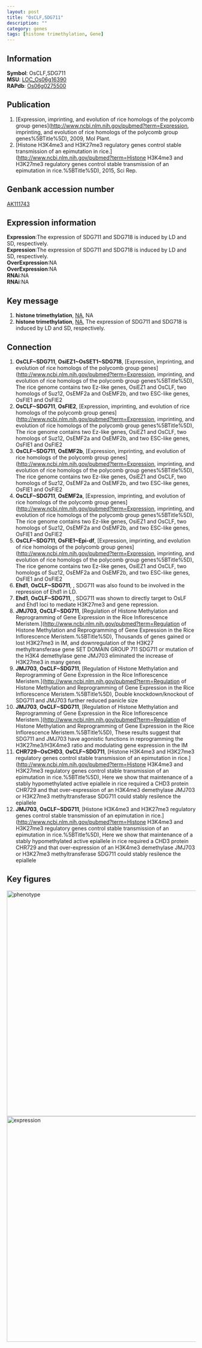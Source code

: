 ```yaml
---
layout: post
title: "OsCLF,SDG711"
description: ""
category: genes
tags: [histone trimethylation, Gene]
---
```


## Information
__Symbol__: OsCLF,SDG711  
__MSU__: [LOC_Os06g16390](http://rice.plantbiology.msu.edu/cgi-bin/ORF_infopage.cgi?orf=LOC_Os06g16390)  
__RAPdb__: [Os06g0275500](http://rapdb.dna.affrc.go.jp/viewer/gbrowse_details/irgsp1?name=Os06g0275500)  

## Publication
1. [Expression, imprinting, and evolution of rice homologs of the polycomb group genes](http://www.ncbi.nlm.nih.gov/pubmed?term=Expression, imprinting, and evolution of rice homologs of the polycomb group genes%5BTitle%5D), 2009, Mol Plant.
2. [Histone H3K4me3 and H3K27me3 regulatory genes control stable transmission of an epimutation in rice.](http://www.ncbi.nlm.nih.gov/pubmed?term=Histone H3K4me3 and H3K27me3 regulatory genes control stable transmission of an epimutation in rice.%5BTitle%5D), 2015, Sci Rep.

## Genbank accession number
[AK111743](http://www.ncbi.nlm.nih.gov/nuccore/AK111743)  

## Expression information
__Expression__:The expression of SDG711 and SDG718 is induced by LD and SD, respectively.  
__Expression__:The expression of SDG711 and SDG718 is induced by LD and SD, respectively.  
__OverExpression__:NA  
__OverExpression__:NA  
__RNAi__:NA  
__RNAi__:NA  

## Key message
1. __histone trimethylation__, [NA](http://www.ncbi.nlm.nih.gov/pubmed?term=NA%5BTitle%5D), NA
2. __histone trimethylation__, [NA](http://www.ncbi.nlm.nih.gov/pubmed?term=NA%5BTitle%5D), The expression of SDG711 and SDG718 is induced by LD and SD, respectively.

## Connection
1. __OsCLF~SDG711__, __OsiEZ1~OsSET1~SDG718__, [Expression, imprinting, and evolution of rice homologs of the polycomb group genes](http://www.ncbi.nlm.nih.gov/pubmed?term=Expression, imprinting, and evolution of rice homologs of the polycomb group genes%5BTitle%5D),  The rice genome contains two Ez-like genes, OsiEZ1 and OsCLF, two homologs of Suz12, OsEMF2a and OsEMF2b, and two ESC-like genes, OsFIE1 and OsFIE2
2. __OsCLF~SDG711__, __OsFIE2__, [Expression, imprinting, and evolution of rice homologs of the polycomb group genes](http://www.ncbi.nlm.nih.gov/pubmed?term=Expression, imprinting, and evolution of rice homologs of the polycomb group genes%5BTitle%5D),  The rice genome contains two Ez-like genes, OsiEZ1 and OsCLF, two homologs of Suz12, OsEMF2a and OsEMF2b, and two ESC-like genes, OsFIE1 and OsFIE2
3. __OsCLF~SDG711__, __OsEMF2b__, [Expression, imprinting, and evolution of rice homologs of the polycomb group genes](http://www.ncbi.nlm.nih.gov/pubmed?term=Expression, imprinting, and evolution of rice homologs of the polycomb group genes%5BTitle%5D),  The rice genome contains two Ez-like genes, OsiEZ1 and OsCLF, two homologs of Suz12, OsEMF2a and OsEMF2b, and two ESC-like genes, OsFIE1 and OsFIE2
4. __OsCLF~SDG711__, __OsEMF2a__, [Expression, imprinting, and evolution of rice homologs of the polycomb group genes](http://www.ncbi.nlm.nih.gov/pubmed?term=Expression, imprinting, and evolution of rice homologs of the polycomb group genes%5BTitle%5D),  The rice genome contains two Ez-like genes, OsiEZ1 and OsCLF, two homologs of Suz12, OsEMF2a and OsEMF2b, and two ESC-like genes, OsFIE1 and OsFIE2
5. __OsCLF~SDG711__, __OsFIE1~Epi-df__, [Expression, imprinting, and evolution of rice homologs of the polycomb group genes](http://www.ncbi.nlm.nih.gov/pubmed?term=Expression, imprinting, and evolution of rice homologs of the polycomb group genes%5BTitle%5D),  The rice genome contains two Ez-like genes, OsiEZ1 and OsCLF, two homologs of Suz12, OsEMF2a and OsEMF2b, and two ESC-like genes, OsFIE1 and OsFIE2
6. __Ehd1__, __OsCLF~SDG711__, [](http://www.ncbi.nlm.nih.gov/pubmed?term=%5BTitle%5D), SDG711 was also found to be involved in the repression of Ehd1 in LD.
7. __Ehd1__, __OsCLF~SDG711__, [](http://www.ncbi.nlm.nih.gov/pubmed?term=%5BTitle%5D), SDG711 was shown to directly target to OsLF and Ehd1 loci to mediate H3K27me3 and gene repression.
8. __JMJ703__, __OsCLF~SDG711__, [Regulation of Histone Methylation and Reprogramming of Gene Expression in the Rice Inflorescence Meristem.](http://www.ncbi.nlm.nih.gov/pubmed?term=Regulation of Histone Methylation and Reprogramming of Gene Expression in the Rice Inflorescence Meristem.%5BTitle%5D),  Thousands of genes gained or lost H3K27me3 in IM, and downregulation of the H3K27 methyltransferase gene SET DOMAIN GROUP 711 SDG711 or mutation of the H3K4 demethylase gene JMJ703 eliminated the increase of H3K27me3 in many genes
9. __JMJ703__, __OsCLF~SDG711__, [Regulation of Histone Methylation and Reprogramming of Gene Expression in the Rice Inflorescence Meristem.](http://www.ncbi.nlm.nih.gov/pubmed?term=Regulation of Histone Methylation and Reprogramming of Gene Expression in the Rice Inflorescence Meristem.%5BTitle%5D),  Double knockdown/knockout of SDG711 and JMJ703 further reduced panicle size
10. __JMJ703__, __OsCLF~SDG711__, [Regulation of Histone Methylation and Reprogramming of Gene Expression in the Rice Inflorescence Meristem.](http://www.ncbi.nlm.nih.gov/pubmed?term=Regulation of Histone Methylation and Reprogramming of Gene Expression in the Rice Inflorescence Meristem.%5BTitle%5D),  These results suggest that SDG711 and JMJ703 have agonistic functions in reprogramming the H3K27me3/H3K4me3 ratio and modulating gene expression in the IM
11. __CHR729~OsCHD3__, __OsCLF~SDG711__, [Histone H3K4me3 and H3K27me3 regulatory genes control stable transmission of an epimutation in rice.](http://www.ncbi.nlm.nih.gov/pubmed?term=Histone H3K4me3 and H3K27me3 regulatory genes control stable transmission of an epimutation in rice.%5BTitle%5D),  Here we show that maintenance of a stably hypomethylated active epiallele in rice required a CHD3 protein CHR729 and that over-expression of an H3K4me3 demethylase JMJ703 or H3K27me3 methyltransferase SDG711 could stably resilence the epiallele
12. __JMJ703__, __OsCLF~SDG711__, [Histone H3K4me3 and H3K27me3 regulatory genes control stable transmission of an epimutation in rice.](http://www.ncbi.nlm.nih.gov/pubmed?term=Histone H3K4me3 and H3K27me3 regulatory genes control stable transmission of an epimutation in rice.%5BTitle%5D),  Here we show that maintenance of a stably hypomethylated active epiallele in rice required a CHD3 protein CHR729 and that over-expression of an H3K4me3 demethylase JMJ703 or H3K27me3 methyltransferase SDG711 could stably resilence the epiallele

## Key figures
<img src="http://ricencode.github.io/images/SDG711.pheno.png" alt="phenotype"  style="width: 600px;"/>

<img src="http://ricencode.github.io/images/SDG711.exp.png" alt="expression"  style="width: 600px;"/>


